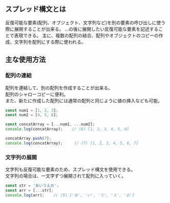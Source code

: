 ## スプレッド構文とは
反復可能な要素(配列、オブジェクト、文字列など)を別の要素の呼び出しに使う際に展開することが出来る。
...の後に展開したい反復可能な要素を記述することで表現できる。
主に、複数の配列の結合、配列やオブジェクトのコピーの作成、文字列を配列にする際に使われる。

## 主な使用方法
### 配列の連結
配列を連結して、別の配列を作成することが出来る。  
配列のシャローコピーに便利。  
また、新たに作成した配列には通常の配列と同じように値の挿入なども可能。
```javascript
const num1 = [1, 2, 3];
const num2 = [4, 5, 6];

const concatArray = [...num1, ...num2];
console.log(concatArray);    // (6) [1, 2, 3, 4, 5, 6]

concatArray.push(7);
console.log(concatArray);     // (7) [1, 2, 3, 4, 5, 6, 7]
```

### 文字列の展開
文字列も反復可能な要素のため、スプレッド構文を使用できる。  
文字列の場合は、一文字ずつ展開されて配列に入っていく。
```javascript
const str = 'あいうえお';
const arr = [...str];
console.log(arr);    // (5) ['あ', 'い', 'う', 'え', 'お']
```
